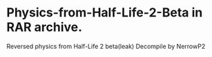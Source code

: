 # Physics-from-Half-Life-2-Beta in RAR archive.
Reversed physics from Half-Life 2 beta(leak)
Decompile by NerrowP2
